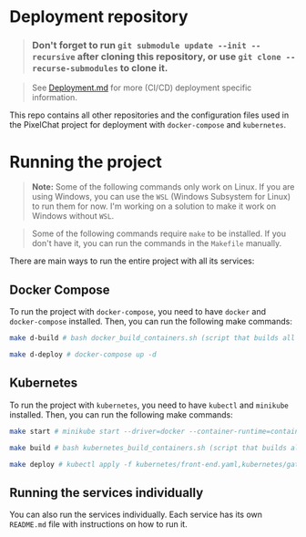 # Deployment repository

> ### Don't forget to run `git submodule update --init --recursive` after cloning this repository, or use `git clone --recurse-submodules` to clone it.


> See [Deployment.md](Deployment.md) for more (CI/CD) deployment specific information.

This repo contains all other repositories and the configuration files used in the PixelChat project for deployment with `docker-compose` and `kubernetes`.

# Running the project

> **Note:** Some of the following commands only work on Linux. If you are using Windows, you can use the `WSL` (Windows Subsystem for Linux) to run them for now. I'm working on a solution to make it work on Windows without `WSL`.

> Some of the following commands require `make` to be installed. If you don't have it, you can run the commands in the `Makefile` manually.

There are main ways to run the entire project with all its services:

## Docker Compose

To run the project with `docker-compose`, you need to have `docker` and `docker-compose` installed. Then, you can run the following make commands:

```bash
make d-build # bash docker_build_containers.sh (script that builds all containers)

make d-deploy # docker-compose up -d
```

## Kubernetes

To run the project with `kubernetes`, you need to have `kubectl` and `minikube` installed. Then, you can run the following make commands:

```bash
make start # minikube start --driver=docker --container-runtime=containerd

make build # bash kubernetes_build_containers.sh (script that builds all containers)

make deploy # kubectl apply -f kubernetes/front-end.yaml,kubernetes/gateway.yaml,kubernetes/message-api.yaml
```

## Running the services individually

You can also run the services individually. Each service has its own `README.md` file with instructions on how to run it.

